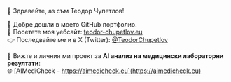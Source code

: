 👋 Здравейте, аз съм Теодор Чупетлов!

🚀 Добре дошли в моето GitHub портфолио.  
🔗 Посетете моя уебсайт: [teodor-chupetlov.eu](https://teodor-chupetlov.eu)  
👉 Последвайте ме и в X (Twitter): [@TeodorChupetlov](https://twitter.com/TeodorChupetlov)

🧠 Вижте и личния ми проект за **AI анализ на медицински лабораторни резултати**:  
🌐 [AIMediCheck – https://aimedicheck.eu](https://aimedicheck.eu)
